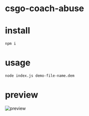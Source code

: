 # csgo-coach-abuse

# install 
```
npm i
```

# usage

```
node index.js demo-file-name.dem
```

# preview
![preview](https://i.imgur.com/iHmn2SG.png)


